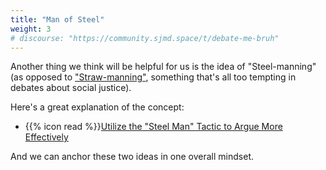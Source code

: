```yaml
---
title: "Man of Steel"
weight: 3
# discourse: "https://community.sjmd.space/t/debate-me-bruh"
---
```


Another thing we think will be helpful for us is the idea of "Steel-manning" (as opposed to ["Straw-manning"](https://en.wikipedia.org/wiki/Straw_man), something that's all too tempting in debates about social justice).

Here's a great explanation of the concept:

- {{% icon read %}}[Utilize the "Steel Man" Tactic to Argue More Effectively](https://lifehacker.com/utilize-the-steel-man-tactic-to-argue-more-effectivel-1632402742)

And we can anchor these two ideas in one overall mindset.
